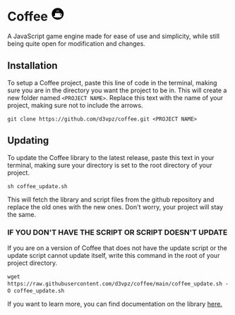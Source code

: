 # Coffee <img src='asset/image/logo.svg' width='32' height='32'>
A JavaScript game engine made for ease of use and simplicity, while still being quite open for modification and changes.

## Installation
To setup a Coffee project, paste this line of code in the terminal, making sure you are in the directory you want the project to be in. This will create a new folder named `<PROJECT NAME>`. Replace this text with the name of your project, making sure not to include the arrows.
```console
git clone https://github.com/d3vpz/coffee.git <PROJECT NAME>
```
## Updating
To update the Coffee library to the latest release, paste this text in your terminal, making sure your directory is set to the root directory of your project.
```console
sh coffee_update.sh
```
This will fetch the library and script files from the github repository and replace the old ones with the new ones. Don't worry, your project will stay the same.

### IF YOU DON'T HAVE THE SCRIPT OR SCRIPT DOESN'T UPDATE
If you are on a version of Coffee that does not have the update script or the update script cannot update itself, write this command in the root of your project directory.
```console
wget https://raw.githubusercontent.com/d3vpz/coffee/main/coffee_update.sh -O coffee_update.sh
```
If you want to learn more, you can find documentation on the library [here.](https://github.com/d3vpz/coffee/wiki)
